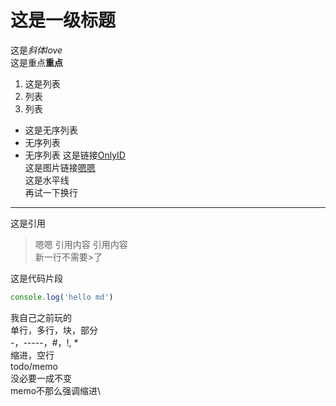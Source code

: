 # 这是一级标题
这是*斜体love*\
这是重点**重点**
1. 这是列表
2. 列表
3. 列表
* 这是无序列表
* 无序列表
* 无序列表
这是链接[OnlyID](https://onlyid.net)\
这是图片链接[嗯嗯](https://static.onlyid.net/onlyid-main/img/demo1.e0e624a.png)\
这是水平线\
再试一下换行
---
这是引用
> 嗯嗯 引用内容 引用内容\
新一行不需要>了

这是代码片段
```javascript
console.log('hello md')
```

我自己之前玩的\
单行，多行，块，部分\
-，-----，#，!, *\
缩进，空行\
todo/memo\
没必要一成不变\
memo不那么强调缩进\

